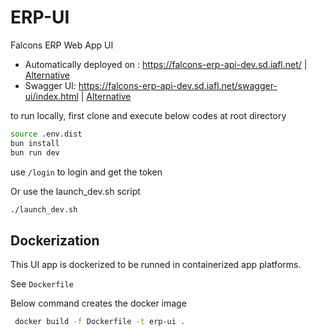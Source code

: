 # ERP-UI
Falcons ERP Web App UI

- Automatically deployed on : https://falcons-erp-api-dev.sd.iafl.net/ | [Alternative](https://octopus-app-2cww7.ondigitalocean.app/swagger-ui/index.html)
- Swagger UI: https://falcons-erp-api-dev.sd.iafl.net/swagger-ui/index.html  | [Alternative](https://octopus-app-2cww7.ondigitalocean.app/swagger-ui/index.html)


to run locally, first clone and execute below codes at root directory 

```bash
source .env.dist
bun install
bun run dev
```

use `/login` to login and get the token



Or use the launch_dev.sh script 

```bash
./launch_dev.sh
```


## Dockerization 

This UI app is dockerized to be runned in containerized app platforms.

See `Dockerfile`

Below command creates the docker image 

```bash
 docker build -f Dockerfile -t erp-ui .
```
